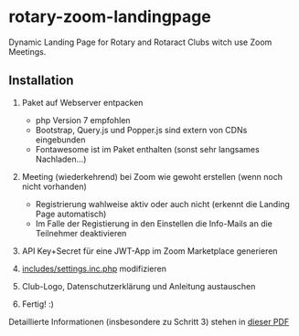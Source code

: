 # rotary-zoom-landingpage
Dynamic Landing Page for Rotary and Rotaract Clubs witch use Zoom Meetings.

## Installation

1. Paket auf Webserver entpacken
   - php Version 7 empfohlen
   - Bootstrap, Query.js und Popper.js sind extern von CDNs eingebunden
   - Fontawesome ist im Paket enthalten (sonst sehr langsames Nachladen…)

2. Meeting (wiederkehrend) bei Zoom wie gewoht erstellen (wenn noch nicht vorhanden)
    - Registrierung wahlweise aktiv oder auch nicht (erkennt die Landing Page automatisch)
    - Im Falle der Registierung in den Einstellen die Info-Mails an die Teilnehmer deaktivieren

3. API Key+Secret für eine JWT-App im Zoom Marketplace generieren

4. [includes/settings.inc.php](include/settings.inc.php) modifizieren

5. Club-Logo, Datenschutzerklärung und Anleitung austauschen

6. Fertig! :)

Detaillierte Informationen (insbesondere zu Schritt 3) stehen in [dieser PDF](landing-page_beschreibung_v01.pdf)
